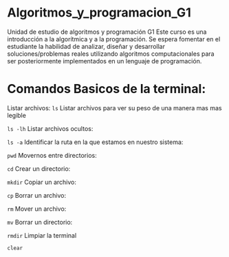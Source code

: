 # Algoritmos_y_programacion_G1
Unidad de estudio de algoritmos y programación G1
Este curso es una introducción a la algorítmica y a la programación. Se espera fomentar en el estudiante la habilidad de analizar, diseñar y desarrollar soluciones/problemas reales utilizando algoritmos computacionales para ser posteriormente implementados en un lenguaje de programación.
# Comandos Basicos de la terminal:
Listar archivos: `ls`
Listar archivos para ver su peso de una manera mas mas legible

`ls -lh`
Listar archivos ocultos:

`ls -a`
Identificar la ruta en la que estamos en nuestro sistema:

`pwd`
Movernos entre directorios:

`cd`
Crear un directorio:

`mkdir`
Copiar un archivo:

`cp`
Borrar un archivo:

`rm`
Mover un archivo:

`mv`
Borrar un directorio:

`rmdir`
Limpiar la terminal

`clear`
